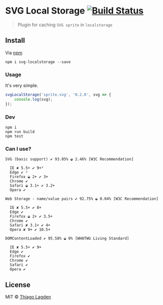 # SVG Local Storage [![Build Status](https://travis-ci.org/lagden/svg-localstorage.svg?branch=master)](https://travis-ci.org/lagden/svg-localstorage)

> Plugin for caching `SVG sprite` in `localstorage`


## Install

Via [npm](https://www.npmjs.com/)

```
npm i svg-localstorage --save
```


### Usage

It's very simple.

```javascript
svgLocalStorage('sprite.svg', '0.2.0', svg => {
	console.log(svg);
});
```

### Dev

```
npm i
npm run build
npm test
```

### Can I use?

```
SVG (basic support) ✔ 93.05% ◒ 2.46% [W3C Recommendation]

  IE ✘ 5.5+ ✔ 9+²
  Edge ✔ ²
  Firefox ◒ 2+ ✔ 3+
  Chrome ✔
  Safari ◒ 3.1+ ✔ 3.2+
  Opera ✔

Web Storage - name/value pairs ✔ 92.75% ◒ 0.04% [W3C Recommendation]

  IE ✘ 5.5+ ✔ 8+
  Edge ✔
  Firefox ◒ 2+ ✔ 3.5+
  Chrome ✔
  Safari ✘ 3.1+ ✔ 4+
  Opera ✘ 9+ ✔ 10.5+

DOMContentLoaded ✔ 95.58% ◒ 0% [WHATWG Living Standard]

  IE ✘ 5.5+ ✔ 9+
  Edge ✔
  Firefox ✔
  Chrome ✔
  Safari ✔
  Opera ✔
```


## License

MIT © [Thiago Lagden](http://lagden.in)
